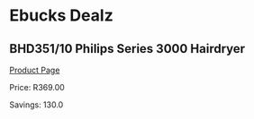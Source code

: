 
# Ebucks Dealz
## BHD351/10 Philips Series 3000 Hairdryer
[Product Page](https://www.ebucks.com/web/shop/productSelected.do?prodId=1018573169&catId=1186086453)

Price: R369.00

Savings: 130.0


	